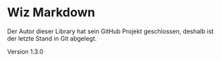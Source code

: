 # Wiz Markdown

Der Autor dieser Library hat sein GitHub Projekt geschlossen, deshalb
ist der letzte Stand in Git abgelegt.

Version 1.3.0
